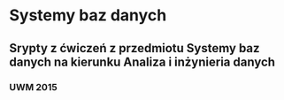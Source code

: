 # Systemy baz danych

## Srypty z ćwiczeń z przedmiotu Systemy baz danych na kierunku Analiza i inżynieria danych


### UWM 2015
